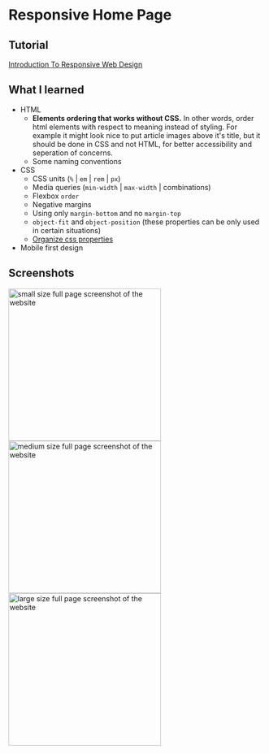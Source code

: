 # Responsive Home Page

## Tutorial
[Introduction To Responsive Web Design](https://www.youtube.com/watch?v=srvUrASNj0s&t=1s)

## What I learned

- HTML
  - **Elements ordering that works without CSS.** In other words, order html elements with respect to meaning instead of styling. For example it might look nice to put article images above it's title, but it should be done in CSS and not HTML, for better accessibility and seperation of concerns.
  - Some naming conventions
- CSS
  - CSS units (`%` | `em` | `rem` | `px`)
  - Media queries (`min-width` | `max-width` | combinations)
  - Flexbox `order`
  - Negative margins
  - Using only `margin-bottom` and no `margin-top`
  - `object-fit` and `object-position` (these properties can be only used in certain situations)
  - [Organize css properties](https://9elements.com/css-rule-order)
- Mobile first design

## Screenshots

<p float="left">
  <img src="./screenshots/small.jpg" alt="small size full page screenshot of the website" width="300px" valign="top">
  <img src="./screenshots/medium.jpg" alt="medium size full page screenshot of the website" width="300px" valign="top">
  <img src="./screenshots/large.jpg" alt="large size full page screenshot of the website" width="300px" valign="top">
</p>
